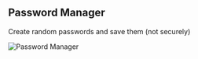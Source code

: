 ## Password Manager

Create random passwords and save them (not securely)


![Password Manager](https://www.dropbox.com/scl/fi/4bix5qzxdd9g65vy732lp/passwordmanager.png?rlkey=dxrjhw3q538hkhofb66xit3u5&st=gi2yj4dd&raw=1)
